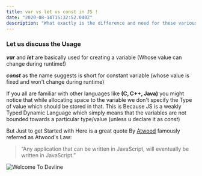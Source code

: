 ```yaml
---
title: var vs let vs const in JS !
date: "2020-08-14T15:32:52.040Z"
description: "What exactly is the difference and need for these various declaration methods ..."
---
```


### Let us discuss the Usage

**_var_** and **_let_** are basically used for creating a variable (Whose value can change during runtime!)

**_const_** as the name suggests is short for constant variable (whose value is fixed and won't change during runtime)

If you all are familiar with other languages like **(C, C++, Java)** you might notice that while allocating space to the variable we don't specify the Type of value which should be stored in that. This is Because JS is a weakly Typed Dynamic Language which simply means that the variables are not bounded towards a particular type/value (unless u declare it as _const_)

But Just to get Started with Here is a great quote By [Atwood](https://en.wikipedia.org/wiki/Jeff_Atwood) famously referred as Atwood's Law:

> “Any application that can be written in JavaScript,
> will eventually be written in JavaScript.”

![Welcome To Devline](./hello.png)
